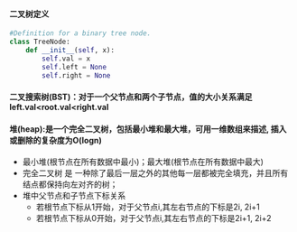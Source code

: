 #### 二叉树定义
```python
#Definition for a binary tree node.
class TreeNode:
    def __init__(self, x):
        self.val = x
        self.left = None
        self.right = None
```
#### 二叉搜索树(BST)：对于一个父节点和两个子节点，值的大小关系满足 left.val<root.val<right.val
#### 堆(heap):是一个完全二叉树，包括最小堆和最大堆，可用一维数组来描述, 插入或删除的复杂度为O(logn)
* 最小堆(根节点在所有数据中最小)；最大堆(根节点在所有数据中最大)
* 完全二叉树 是 一种除了最后一层之外的其他每一层都被完全填充，并且所有结点都保持向左对齐的树；
* 堆中父节点和子节点下标关系
    * 若根节点下标从1开始，对于父节点i,其左右节点的下标是2i, 2i+1
    * 若根节点下标从0开始，对于父节点i,其左右节点的下标是2i+1, 2i+2
